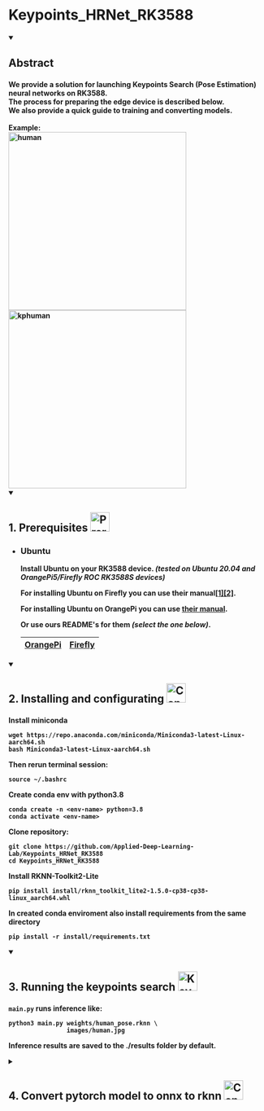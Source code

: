 <h1>
    Keypoints_HRNet_RK3588
</h1>

<details open>
  <summary>
    <h2>
      <p>
        Abstract
      </p>
    </h2>
  </summary>   
	<b>We provide a solution for launching Keypoints Search (Pose Estimation) neural networks on RK3588.<br>
	<b>The process for preparing the edge device is described below.<br>
	<b>We also provide a quick guide to training and converting models.<br>
	<b><br>  	
	Example:
	<div>
		<img src="https://github.com/Applied-Deep-Learning-Lab/Keypoints_HRNet_RK3588/assets/109062816/b0af2540-a7ba-4c22-824e-39b4b9212886" width=350 alt="human" />
		<img src="https://github.com/Applied-Deep-Learning-Lab/Keypoints_HRNet_RK3588/assets/109062816/65cacd91-1e83-4955-bd15-ce07586b2716" width=350 alt="kphuman" />
	</div>
		
</details>

<details open>
  <summary>
    <h2>
      <p>
        1. Prerequisites
        <img src="https://www.svgrepo.com/show/288488/motherboard.svg" width=38 height=38 alt="Prerequisites" />
      </p>
    </h2>
  </summary>   
  
  * ### Ubuntu

    Install Ubuntu on your RK3588 device. *(tested on Ubuntu 20.04 and OrangePi5/Firefly ROC RK3588S devices)*

    For installing Ubuntu on Firefly you can use their manual[[1]](https://wiki.t-firefly.com/en/ROC-RK3588S-PC/index.html)[[2]](https://en.t-firefly.com/doc/download/page/id/142.html).

    For installing Ubuntu on OrangePi you can use [their manual](http://www.orangepi.org/html/hardWare/computerAndMicrocontrollers/service-and-support/Orange-pi-5.html).

    Or use ours **README's** for them *(select the one below)*.

    |[OrangePi](https://github.com/Applied-Deep-Learning-Lab/Yolov5_RK3588/blob/main/resources/OrangePi/README_ORANGEPI.md)|[Firefly](https://github.com/Applied-Deep-Learning-Lab/Yolov5_RK3588/blob/main/resources/Firefly/README_FIREFLY.md)|
    |                 :---:                 |                :---:               |
</details>

<details open>
  <summary>
    <h2>
      <p>
        2. Installing and configurating
        <img src="https://cdn1.iconfinder.com/data/icons/user-interface-cute-vol-2/52/configuration__settings__options__config-512.png" width=38 height=38 alt="Configurations" />
      </p>
    </h2>
  </summary>

  Install miniconda

  ```
  wget https://repo.anaconda.com/miniconda/Miniconda3-latest-Linux-aarch64.sh
  bash Miniconda3-latest-Linux-aarch64.sh
  ```

  Then rerun terminal session:

  ```
  source ~/.bashrc
  ```

  Create conda env with python3.8
  ```
  conda create -n <env-name> python=3.8
  conda activate <env-name>
  ```

  Clone repository:
  ```
  git clone https://github.com/Applied-Deep-Learning-Lab/Keypoints_HRNet_RK3588 
  cd Keypoints_HRNet_RK3588
  ```

  Install RKNN-Toolkit2-Lite

  ```
  pip install install/rknn_toolkit_lite2-1.5.0-cp38-cp38-linux_aarch64.whl
  ```

  In created conda enviroment also install requirements from the same directory

  ```
  pip install -r install/requirements.txt
  ```

</details>

<details open>
  <summary>
    <h2>
      <p>
        3. Running the keypoints search
        <img src="https://cdn1.iconfinder.com/data/icons/pain/154/body-health-shock-dots-pain-man-512.png" width=38 height=38 alt="Keypoints" />
      </p>
    </h2>
  </summary>

  ``main.py`` runs inference like:
  
  ```
  python3 main.py weights/human_pose.rknn \
                  images/human.jpg
  ```

  Inference results are saved to the ./results folder by default.

</details>


<details>
  <summary>
    <h2>
      <p>
        4. Convert pytorch model to onnx to rknn
        <img src="https://external-content.duckduckgo.com/iu/?u=http%3A%2F%2Fds2converter.com%2Fwp-content%2Fuploads%2F2015%2F07%2Fconvert-icon.png&f=1&nofb=1&ipt=d6dbe833ced7274d7335d067ba819d63567e853dc093822f5cda0d18df3bfbdf&ipo=images" width=38 height=38 alt="Converter" />
      </p>
    </h2>
  </summary>
	
  * ### Preparation Host PC

      For training model we use MMPose by OpenMMLab.
      
      Step 0. You will also need conda on the host PC.

      ```
      conda create -n openmmlab python=3.8 pytorch=1.10 cudatoolkit=11.3 torchvision -c pytorch -y
      conda activate openmmlab
      ```

      Step 1. Install MMCV using MIM.
      ```
      sudo apt-get update
      pip3 install -U openmim
      mim install mmcv-full==1.7.0
      ```
      
      Step 2. Install MMPose.
      ```
      git clone --depth 1 --branch v0.29.0 https://github.com/open-mmlab/mmpose.git
      cd mmpose
      pip install -r requirements.txt
      pip install -v -e .
      pip install numpy==1.23.5
      ```

  * ### Convert pytorch to onnx
	

      Inside mmpose folder and conda 'openmmlab' environment:
      ```
      python tools/deployment/pytorch2onnx.py <path/to/config.py> \
						<path/to/model.pth> \
						--output-file <path/to/model.onnx> \
						--shape 1 3 <model_size> <model_size>
      ```

  * ### Convert onnx to rknn

      Step 1. Create conda environment
      ```
      conda create -n rknn python=3.8
      conda activate rknn
      ```
      
      Step 2. Install RKNN-Toolkit2
      ```
      git clone https://github.com/Applied-Deep-Learning-Lab/Keypoints_HRNet_RK3588
      cd Keypoints_HRNet_RK3588
      pip install install/rknn_toolkit2-1.5.0+1fa95b5c-cp38-cp38-linux_x86_64.whl
      ```

      Step 3. For convert your *.onnx* model to *.rknn* run ``onnx2rknn.py`` like:
      ```
      python onnx2rknn.py <path/to/model.onnx>
      
      # For more precise conversion settings, 
      # check the additional options in the help:
      # python onnx2rknn.py -h
      ```
      

</details>
